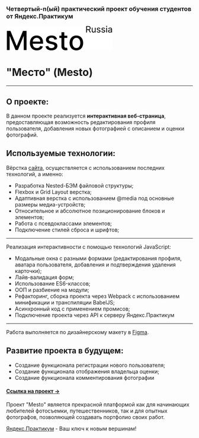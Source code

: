 ### Четвертый-n(ый) практический проект обучения студентов от Яндекс.Практикум

[![LOGO](src/images/logo-black.svg)](https://kolob-ok.github.io/mesto/ "Проект Яндекса")
# "Место" (Mesto)

__________

## О проекте:

В данном проекте реализуется **интерактивная веб-страница**, предоставляющая возможность редактирования профиля
пользователя, добавления новых фотографией с описанием и оценки фотографий.

## Используемые технологии:

Вёрстка [сайта](https://kolob-ok.github.io/mesto/), осуществляется с использованием последних технологий, а именно:

* Разработка Nested-БЭМ файловой структуры;
* Flexbox и Grid Layout верстка;
* Адаптивная верстка с использованием @media под основные размеры медиа-устройств;
* Относительное и абсолютное позиционирование блоков и элементов;
* Работа с псевдоклассами элементов;
* Подключение стилей сброса и шрифтов;
***
Реализация интерактивности с помощью технологий JavaScript:
- Модальные окна с разными формами (редактирования профиля, аватара пользователя, добавления и подтверждения удаления карточки);
- Лайв-валидация форм;
- Использование ES6-классов;
- ООП и разбиение на модули;
- Рефакторинг, сборка проекта через Webpack с использованием минификации и транспиляции BabelJS;
- Асинхронный код с применением промисов;
- Подключение проекта через API к серверу Яндекс.Практикум

***

Работа выполняется по дизайнерскому макету
в [Figma](https://www.figma.com/file/2cn9N9jSkmxD84oJik7xL7/JavaScript.-Sprint-4?node-id=0%3A1).

## Развитие проекта в будущем:

* Создание функционала регистрации нового пользователя;
* Создание функционала отображения владельца оценки;
* Создание функционала комментирования фотографии

#### [Ссылка на проект &rarr;](https://kolob-ok.github.io/mesto/ "Проект Яндекса")

Проект "Mesto" является прекрасной платформой как для начинающих любителей фотосъемки, путешественников, так и для
опытных фотографов, позволяющей создавать портфолио своих работ.

[Яндекс.Практикум](https://practicum.yandex.ru "Повернуть ключик к новым вершинам") - Ваш ключ к новым вершинам!
